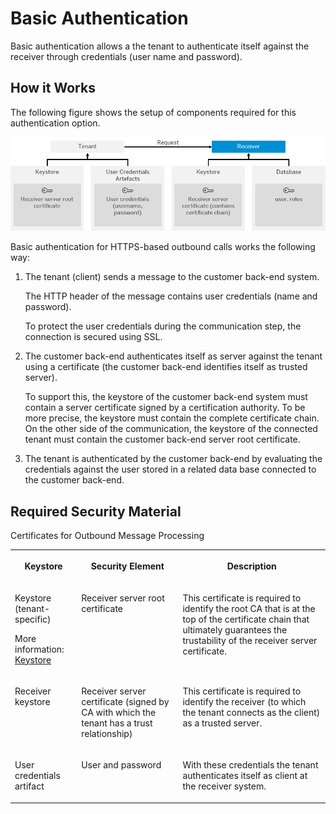 <!-- loioa5d77b12ff16483c965cce936aa1b698 -->

# Basic Authentication

Basic authentication allows a the tenant to authenticate itself against the receiver through credentials \(user name and password\).



## How it Works

The following figure shows the setup of components required for this authentication option.

![](images/SAP_HCI_Onboarding_Outbound_Authentication_Basic_5f16091.png)

Basic authentication for HTTPS-based outbound calls works the following way:

1.  The tenant \(client\) sends a message to the customer back-end system.

    The HTTP header of the message contains user credentials \(name and password\).

    To protect the user credentials during the communication step, the connection is secured using SSL.

2.  The customer back-end authenticates itself as server against the tenant using a certificate \(the customer back-end identifies itself as trusted server\).

    To support this, the keystore of the customer back-end system must contain a server certificate signed by a certification authority. To be more precise, the keystore must contain the complete certificate chain. On the other side of the communication, the keystore of the connected tenant must contain the customer back-end server root certificate.

3.  The tenant is authenticated by the customer back-end by evaluating the credentials against the user stored in a related data base connected to the customer back-end.



<a name="loioa5d77b12ff16483c965cce936aa1b698__OutboundBasicElements"/>

## Required Security Material

<a name="loioa5d77b12ff16483c965cce936aa1b698__table_pbl_sqj_4m"/>Certificates for Outbound Message Processing


<table>
<tr>
<th valign="top">

Keystore



</th>
<th valign="top">

Security Element



</th>
<th valign="top">

Description



</th>
</tr>
<tr>
<td valign="top">

Keystore \(tenant-specific\)

More information: [Keystore](keystore-b163513.md)



</td>
<td valign="top">

Receiver server root certificate



</td>
<td valign="top">

This certificate is required to identify the root CA that is at the top of the certificate chain that ultimately guarantees the trustability of the receiver server certificate.



</td>
</tr>
<tr>
<td valign="top">

Receiver keystore



</td>
<td valign="top">

Receiver server certificate \(signed by CA with which the tenant has a trust relationship\)



</td>
<td valign="top">

This certificate is required to identify the receiver \(to which the tenant connects as the client\) as a trusted server.



</td>
</tr>
<tr>
<td valign="top">

User credentials artifact



</td>
<td valign="top">

User and password



</td>
<td valign="top">

With these credentials the tenant authenticates itself as client at the receiver system.



</td>
</tr>
</table>

